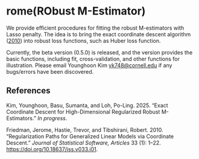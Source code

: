 # rome(RObust M-Estimator)

We provide efficient procedures for fitting the robust M-estimators with Lasso penalty. The idea is to bring the
exact coordinate descent algorithm ([2010](#ref-glmnet)) into robust loss functions, such as Huber loss function.

Currently, the beta version (0.5.0) is released, and the version
provides the basic functions, including fit, cross-validation, and other
functions for illustration. Please email Younghoon Kim
<yk748@cornell.edu> if any bugs/errors have been discovered.

## References

<div id="ref-rome">

Kim, Younghoon, Basu, Sumanta, and Loh, Po-Ling. 2025.
“Exact Coordinate Descent for High-Dimensional Regularized Robust M-Estimators.” *In progress*.

<div id="ref-glmnet">

Friedman, Jerome, Hastie, Trevor, and Tibshirani, Robert. 2010.
“Regularization Paths for Generalized Linear Models via Coordinate
Descent.” *Journal of Statistical Software, Articles* 33 (1): 1–22.
<https://doi.org/10.18637/jss.v033.i01>.
